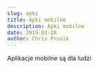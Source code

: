 ```yaml
---
slug: apki
title: Apki mobilne
description: Apki mobilne
date: 2019-02-28
author: Chris Prusik
---
```


Aplikacje mobilne są dla ludzi
